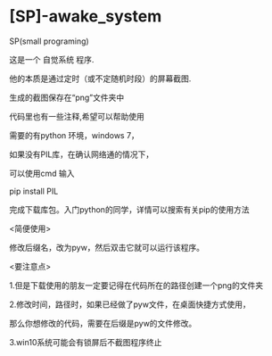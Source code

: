 # [SP]-awake_system
SP(small programing) 

这是一个 自觉系统 程序. 

他的本质是通过定时（或不定随机时段）的屏幕截图.

生成的截图保存在“png”文件夹中

代码里也有一些注释,希望可以帮助使用

需要的有python 环境，windows 7，

如果没有PIL库，在确认网络通的情况下，

可以使用cmd 输入

pip install PIL

完成下载库包。入门python的同学，详情可以搜索有关pip的使用方法


<简便使用>

修改后缀名，改为pyw，然后双击它就可以运行该程序。

<要注意点>

1.但是下载使用的朋友一定要记得在代码所在的路径创建一个png的文件夹

2.修改时间，路径时，如果已经做了pyw文件，在桌面快捷方式使用，

  那么你想修改的代码，需要在后缀是pyw的文件修改。
  
3.win10系统可能会有锁屏后不截图程序终止
